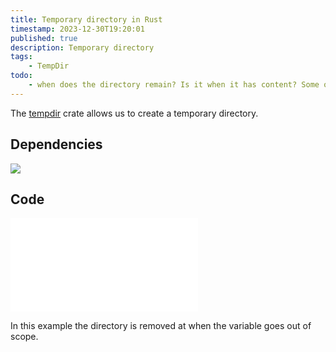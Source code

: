 ```yaml
---
title: Temporary directory in Rust
timestamp: 2023-12-30T19:20:01
published: true
description: Temporary directory
tags:
    - TempDir
todo:
    - when does the directory remain? Is it when it has content? Some other reason?
---
```


The [tempdir](https://crates.io/crates/tempdir) crate allows us to create a temporary directory.


## Dependencies

![](examples/temporary-folder/Cargo.toml)

## Code

![](examples/temporary-folder/src/main.rs)

In this example the directory is removed at when the variable goes out of scope.

